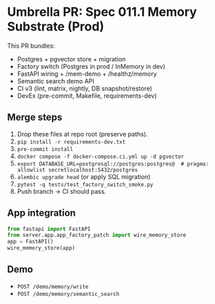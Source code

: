 # Umbrella PR: Spec 011.1 Memory Substrate (Prod)

This PR bundles:
- Postgres + pgvector store + migration
- Factory switch (Postgres in prod / InMemory in dev)
- FastAPI wiring + /mem-demo + /healthz/memory
- Semantic search demo API
- CI v3 (lint, matrix, nightly, DB snapshot/restore)
- DevEx (pre-commit, Makefile, requirements-dev)

## Merge steps
1) Drop these files at repo root (preserve paths).
2) `pip install -r requirements-dev.txt`
3) `pre-commit install`
4) `docker compose -f docker-compose.ci.yml up -d pgvector`
5) `export DATABASE_URL=postgresql://postgres:postgres@  # pragma: allowlist secretlocalhost:5432/postgres`
6) `alembic upgrade head` (or apply SQL migration)
7) `pytest -q tests/test_factory_switch_smoke.py`
8) Push branch → CI should pass.

## App integration
```python
from fastapi import FastAPI
from server.app.app_factory_patch import wire_memory_store
app = FastAPI()
wire_memory_store(app)
```

## Demo
- `POST /demo/memory/write`
- `POST /demo/memory/semantic_search`
